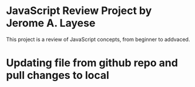 # JavaScript Review Project by Jerome A. Layese
This project is a review of JavaScript concepts, from beginner to addvaced.

# Updating file from github repo and pull changes to local
